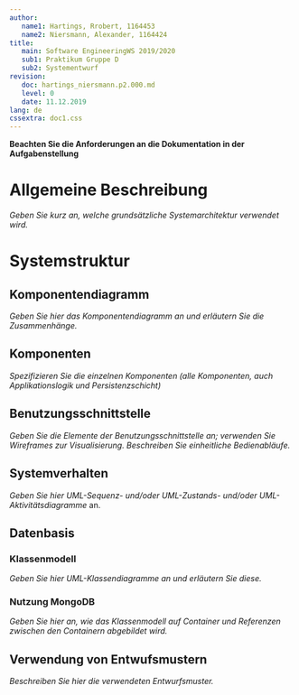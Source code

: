 ```yaml
---
author:
   name1: Hartings, Rrobert, 1164453
   name2: Niersmann, Alexander, 1164424
title:
   main: Software EngineeringWS 2019/2020
   sub1: Praktikum Gruppe D
   sub2: Systementwurf
revision:
   doc: hartings_niersmann.p2.000.md
   level: 0
   date: 11.12.2019
lang: de
cssextra: doc1.css
---
```


**Beachten Sie die Anforderungen an die Dokumentation in der Aufgabenstellung**

# Allgemeine Beschreibung

_Geben Sie kurz an, welche grundsätzliche Systemarchitektur verwendet wird._

# Systemstruktur

## Komponentendiagramm

_Geben Sie hier das Komponentendiagramm an und erläutern Sie die Zusammenhänge._

## Komponenten

_Spezifizieren Sie die einzelnen Komponenten (alle Komponenten, auch Applikationslogik und Persistenzschicht)_

## Benutzungsschnittstelle

_Geben Sie die Elemente der Benutzungsschnittstelle an; verwenden Sie Wireframes zur Visualisierung. Beschreiben Sie einheitliche Bedienabläufe._

## Systemverhalten

_Geben Sie hier UML-Sequenz- und/oder UML-Zustands- und/oder UML-Aktivitätsdiagramme_ an.

## Datenbasis

### Klassenmodell

_Geben Sie hier UML-Klassendiagramme an und erläutern Sie diese._

### Nutzung MongoDB

_Geben Sie hier an, wie das Klassenmodell auf Container und Referenzen zwischen den Containern abgebildet wird._

## Verwendung von Entwufsmustern

_Beschreiben Sie hier die verwendeten Entwurfsmuster._
